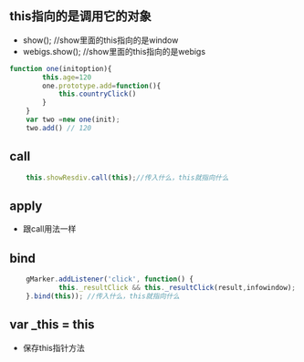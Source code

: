 ## this指向的是调用它的对象
* show(); //show里面的this指向的是window
* webigs.show(); //show里面的this指向的是webigs
```javascript
function one(initoption){
        this.age=120
    	one.prototype.add=function(){
            this.countryClick()
    	}
    }
    var two =new one(init);
    two.add() // 120
```

## call
```javascript
    this.showResdiv.call(this);//传入什么，this就指向什么
```
## apply
* 跟call用法一样

## bind
```javascript
    gMarker.addListener('click', function() {
			this._resultClick && this._resultClick(result,infowindow);
    }.bind(this)); //传入什么，this就指向什么
 ```
## var _this = this
* 保存this指针方法
